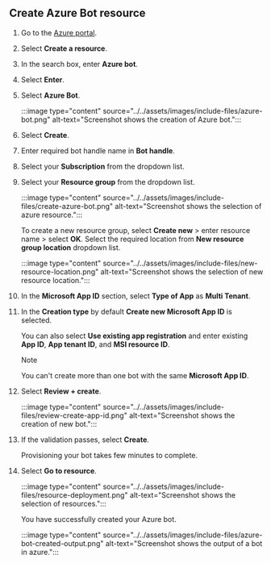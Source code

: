 ## Create Azure Bot resource

1. Go to the [Azure portal](https://portal.azure.com/).
1. Select **Create a resource**.
1. In the search box, enter **Azure bot**.
1. Select **Enter**.
1. Select **Azure Bot**.

    :::image type="content" source="../../assets/images/include-files/azure-bot.png" alt-text="Screenshot shows the creation of Azure bot.":::

1. Select **Create**.
1. Enter required bot handle name in **Bot handle**.
1. Select your **Subscription** from the dropdown list.
1. Select your **Resource group** from the dropdown list.

    :::image type="content" source="../../assets/images/include-files/create-azure-bot.png" alt-text="Screenshot shows the selection of azure resource.":::
    
    To create a new resource group, select **Create new** > enter resource name > select **OK**. Select the required location from **New resource group location** dropdown list.
    
    :::image type="content" source="../../assets/images/include-files/new-resource-location.png" alt-text="Screenshot shows the selection of new resource location.":::

1. In the **Microsoft App ID** section, select **Type of App** as **Multi Tenant**. 

1. In the **Creation type** by default **Create new Microsoft App ID** is selected.

    You can also select **Use existing app registration** and enter existing **App ID**, **App tenant ID**, and **MSI resource ID**.

    > [!NOTE]
    > You can't create more than one bot with the same **Microsoft App ID**.

1. Select **Review + create**.

    :::image type="content" source="../../assets/images/include-files/review-create-app-id.png" alt-text="Screenshot shows the creation of new bot.":::   

1. If the validation passes, select **Create**. 

    Provisioning your bot takes few minutes to complete.

1. Select **Go to resource**. 

    :::image type="content" source="../../assets/images/include-files/resource-deployment.png" alt-text="Screenshot shows the selection of resources.":::
    
    You have successfully created your Azure bot.

    :::image type="content" source="../../assets/images/include-files/azure-bot-created-output.png" alt-text="Screenshot shows the output of a bot in azure.":::
